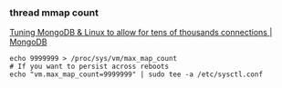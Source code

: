 ### thread mmap count


[Tuning MongoDB &amp; Linux to allow for tens of thousands connections | MongoDB](https://www.mongodb.com/blog/post/tuning-mongodb--linux-to-allow-for-tens-of-thousands-connections "Tuning MongoDB &amp; Linux to allow for tens of thousands connections | MongoDB")


 

```
echo 9999999 > /proc/sys/vm/max_map_count
# If you want to persist across reboots
echo "vm.max_map_count=9999999" | sudo tee -a /etc/sysctl.conf

```

